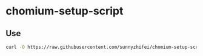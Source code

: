 # chomium-setup-script

## Use

```sh
curl -O https://raw.githubusercontent.com/sunnyzhifei/chomium-setup-script/refs/heads/main/vps-brower.sh && chmod +x vps-brower.sh && ./vps-brower.sh

```
